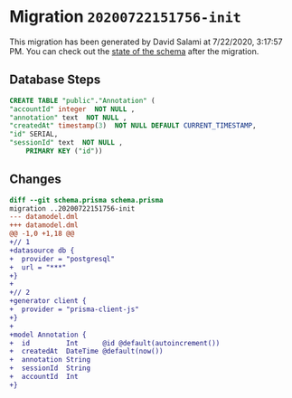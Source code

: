 # Migration `20200722151756-init`

This migration has been generated by David Salami at 7/22/2020, 3:17:57 PM.
You can check out the [state of the schema](./schema.prisma) after the migration.

## Database Steps

```sql
CREATE TABLE "public"."Annotation" (
"accountId" integer  NOT NULL ,
"annotation" text  NOT NULL ,
"createdAt" timestamp(3)  NOT NULL DEFAULT CURRENT_TIMESTAMP,
"id" SERIAL,
"sessionId" text  NOT NULL ,
    PRIMARY KEY ("id"))
```

## Changes

```diff
diff --git schema.prisma schema.prisma
migration ..20200722151756-init
--- datamodel.dml
+++ datamodel.dml
@@ -1,0 +1,18 @@
+// 1
+datasource db {
+  provider = "postgresql"
+  url = "***"
+}
+
+// 2
+generator client {
+  provider = "prisma-client-js"
+}
+
+model Annotation {
+  id         Int      @id @default(autoincrement())
+  createdAt  DateTime @default(now())
+  annotation String
+  sessionId  String
+  accountId  Int
+}
```


